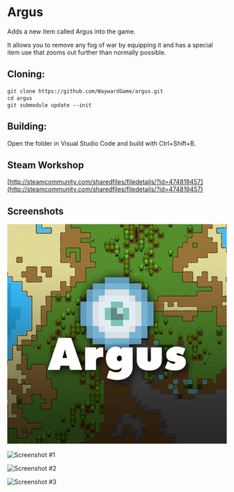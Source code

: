 # Argus
Adds a new item called Argus into the game.

It allows you to remove any fog of war by equipping it and has a special item use that zooms out further than normally possible.

## Cloning:
```
git clone https://github.com/WaywardGame/argus.git
cd argus
git submodule update --init
```

## Building:
Open the folder in Visual Studio Code and build with Ctrl+Shift+B.

## Steam Workshop
[http://steamcommunity.com/sharedfiles/filedetails/?id=474819457](http://steamcommunity.com/sharedfiles/filedetails/?id=474819457)

## Screenshots
![Argus](https://raw.githubusercontent.com/WaywardGame/argus/master/mod.png "Argus")

![Screenshot #1](http://images.akamai.steamusercontent.com/ugc/312243491181373202/B4E32A32A75F130D744B61489C3C44D70A3BB311/ "Screenshot #1")

![Screenshot #2](http://images.akamai.steamusercontent.com/ugc/312243491181373219/AD83BBF108012373C5A25E32B198266DFD192920/ "Screenshot #2")

![Screenshot #3](http://images.akamai.steamusercontent.com/ugc/312243491181373238/44C04291C0BF42094BCC3AFDB456EF90BF73A51F/ "Screenshot #3")